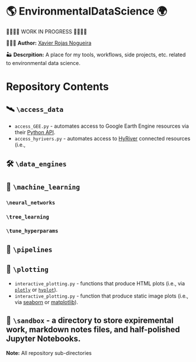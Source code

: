 🌎 EnvironmentalDataScience 🌍
==============================
🚧🚧🚧🚧 WORK IN PROGRESS 🚧🚧🚧🚧

👨🏽‍💻 **Author:** [Xavier Rojas Nogueira](https://www.linkedin.com/in/xavier-r-nogueira-286819120/)

🏜 **Descrpition:** A place for my tools, workflows, side projects, etc. related to environmental data science. 

# Repository Contents
## 🛰 `\access_data` 
* `access_GEE.py` - automates access to Google Earth Engine resources via their [Python API](https://developers.google.com/earth-engine/tutorials/community/intro-to-python-api).
* `access_hyrivers.py` - automates access to [HyRiver](https://docs.hyriver.io/index.html) connected resources (i.e., 

## 🛠 `\data_engines` 

## 🤖 `\machine_learning` 
### `\neural_networks`
### `\tree_learning`
### `\tune_hyperparams`

## 🎢 `\pipelines`

## 🌌 `\plotting` 
* `interactive_plotting.py` - functions that produce HTML plots (i.e., via [`plotly`](https://plotly.com/graphing-libraries/) or [`hvplot`](https://hvplot.holoviz.org/)).
* `interactive_plotting.py` - function that produce static image plots (i.e., via [seaborn](https://seaborn.pydata.org/api.html) or [matplotlib](https://matplotlib.org/)).

## 🧙 `\sandbox` - a directory to store expiremental work, markdown notes files, and half-polished Jupyter Notebooks.

**Note:** All repository sub-directories 
